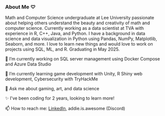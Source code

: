 ### About Me ♡


Math and Computer Science undergraduate at Lee University passionate about helping others understand the beauty and creativity of math and computer science. Currently working as a data scientist at TVA with experience in R, C++, Java, and Python. I have a background in data science and data visualization in Python using Pandas, NumPy, Matplotlib, Seaborn, and more. I love to learn new things and would love to work on projects using SQL, ML, and R. Graduating in May 2025.

🔭 I’m currently working on SQL server management using Docker Compose and Azure Data Studio

🌱 I’m currently learning game development with Unity, R Shiny web development, Cybersecurity with TryHackMe

💬 Ask me about gaming, art, and data science

✨ I've been coding for 2 years, looking to learn more!

📫 How to reach me: [LinkedIn](https://www.linkedin.com/in/addie-standish), addie.is.awesome (Discord)
